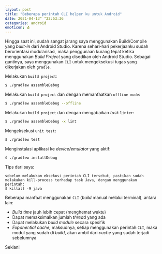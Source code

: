 ```yaml
---
layout: post
title: "Beberapa perintah CLI helper ku untuk Android"
date: 2021-04-13" "22:53:36
categories: android
emoticon: ⛳️
---
```


Hingga saat ini, sudah sangat jarang saya menggunakan Build/Compile yang _built-in_ dari Android Studio. Karena sehari-hari pekerjaanku sudah berorientasi modularisasi, maka penggunaan kurang tepat ketika menggunakan _Build Project_ yang disedikan oleh Android Studio. Sebagai gantinya, saya menggunakan `CLI` untuk mengeksekusi tugas yang dikerjakan oleh `gradle`.

Melakukan `build project`:
```bash
$ ./gradlew assembleDebug
```

Melakukan `build project` dan dengan memanfaatkan `offline mode`:
```bash
$ ./gradlew assembleDebug --offline
```

Melakukan `build project` dan dengan mengabaikan _task_ `linter`:
```bash
$ ./gradlew assembleDebug -x lint
```

Mengeksekusi `unit test`:
```bash
$ ./gradlew test
```

Menginstalasi aplikasi ke _device/emulator_ yang aktif:
```bash
$ ./gradlew installDebug
```

Tips dari saya:
```
sebelum melakukan eksekusi perintah CLI tersebut, pastikan sudah melakukan kill-process terhadap task Java, dengan menggunakan perintah:
$ killall -9 java
```


Beberapa manfaat menggunakan `CLI` (_build_ manual melalui terminal), antara lain:
- _Build time_ jauh lebih cepat (menghemat waktu)
- Dapat memaksimalkan jumlah _thread_ yang ada
- Dapat melakukan _build module_ secara spesifik
- _Exponential cache_, maksudnya, setiap menggunakan perintah `CLI`, maka modul yang sudah di _build_, akan ambil dari _cache_ yang sudah terjadi sebelumnya

Sekian!
